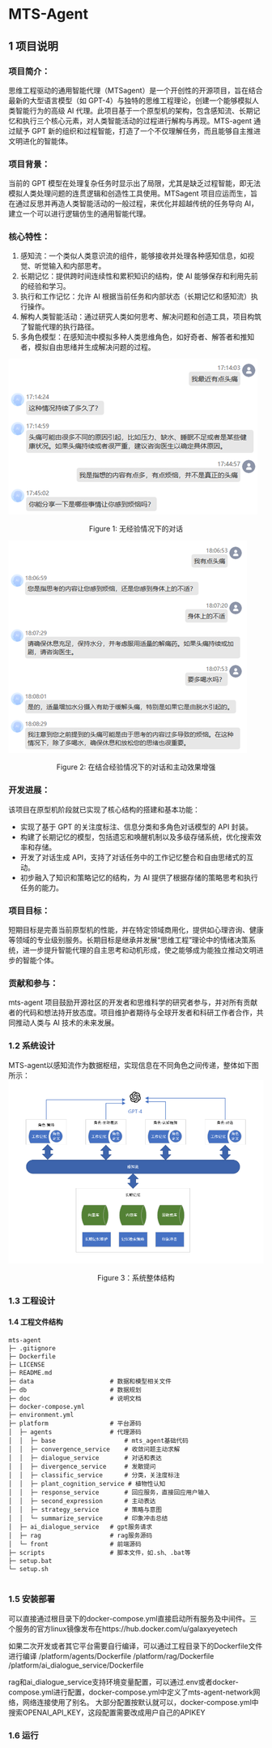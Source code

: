 # MTS-Agent

## 1 项目说明


### 项目简介：

思维工程驱动的通用智能代理（MTSagent）是一个开创性的开源项目，旨在结合最新的大型语言模型（如 GPT-4）与独特的思维工程理论，创建一个能够模拟人类智能行为的高级 AI 代理。此项目基于一个原型机的架构，包含感知流、长期记忆和执行三个核心元素，对人类智能活动的过程进行解构与再现。MTS-agent 通过赋予 GPT 新的组织和过程智能，打造了一个不仅理解任务，而且能够自主推进文明进化的智能体。

### 项目背景：

当前的 GPT 模型在处理复杂任务时显示出了局限，尤其是缺乏过程智能，即无法模拟人类处理问题的连贯逻辑和创造性工具使用。MTSagent 项目应运而生，旨在通过反思并再造人类智能活动的一般过程，来优化并超越传统的任务导向 AI，建立一个可以进行逻辑仿生的通用智能代理。

### 核心特性：
1. 感知流：一个类似人类意识流的组件，能够接收并处理各种感知信息，如视觉、听觉输入和内部思考。
2. 长期记忆：提供跨时间连续性和累积知识的结构，使 AI 能够保存和利用先前的经验和学习。
3. 执行和工作记忆：允许 AI 根据当前任务和内部状态（长期记忆和感知流）执行操作。
4. 解构人类智能活动：通过研究人类如何思考、解决问题和创造工具，项目构筑了智能代理的执行路径。
5. 多角色模型：在感知流中模拟多种人类思维角色，如好奇者、解答者和推知者，模拟自由思绪并生成解决问题的过程。

![Figure 1: 无经验情况下的对话](doc/pic/对话2.png)

<center>Figure 1: 无经验情况下的对话</center>


![Figure 2: 在结合经验情况下的对话和主动效果增强](doc/pic/对话1.png)

<center>Figure 2: 在结合经验情况下的对话和主动效果增强</center>

### 开发进展：
该项目在原型机阶段就已实现了核心结构的搭建和基本功能：
- 实现了基于 GPT 的关注度标注、信息分类和多角色对话模型的 API 封装。
- 构建了长期记忆的模型，包括遗忘和唤醒机制以及多级存储系统，优化搜索效率和存储。
- 开发了对话生成 API，支持了对话任务中的工作记忆整合和自由思绪式的互动。
- 初步融入了知识和策略记忆的结构，为 AI 提供了根据存储的策略思考和执行任务的能力。

### 项目目标：
短期目标是完善当前原型机的性能，并在特定领域商用化，提供如心理咨询、健康等领域的专业级别服务。长期目标是继承并发展“思维工程”理论中的情绪决策系统，进一步提升智能代理的自主思考和动机形成，使之能够成为能独立推动文明进步的智能个体。

### 贡献和参与：
mts-agent 项目鼓励开源社区的开发者和思维科学的研究者参与，并对所有贡献者的代码和想法持开放态度。项目维护者期待与全球开发者和科研工作者合作，共同推动人类与 AI 技术的未来发展。

### 1.2 系统设计

MTS-agent以感知流作为数据枢纽，实现信息在不同角色之间传递，整体如下图所示：
![Figure 3：系统整体结构](doc/pic/感知流.png)

<center>Figure 3：系统整体结构</center>

### 1.3 工程设计

#### 1.4 工程文件结构

```
mts-agent
├─ .gitignore
├─ Dockerfile
├─ LICENSE
├─ README.md
├─ data                     # 数据和模型相关文件
├─ db                       # 数据规划
├─ doc                      # 说明文档
├─ docker-compose.yml
├─ environment.yml
├─ platform                 # 平台源码
│  ├─ agents                # 代理源码 
│  │  ├─ base  					# mts_agent基础代码
│  │  ├─ convergence_service 	# 收敛问题主动求解
│  │  ├─ dialogue_service 		# 对话和表达
│  │  ├─ divergence_service 	# 发散提问
│  │  ├─ classific_service  	# 分类，关注度标注
│  │  ├─ plant_cognition_service # 植物性认知
│  │  ├─ response_service 		# 回应服务，直接回应用户输入
│  │  ├─ second_expression 		# 主动表达
│  │  ├─ strategy_service 		# 策略与意图
│  │  └─ summarize_service 		# 印象冲击总结
│  ├─ ai_dialogue_service 	# gpt服务请求
│  ├─ rag                   # rag服务源码
│  └─ front                 # 前端源码
├─ scripts                  # 脚本文件，如.sh、.bat等
├─ setup.bat
└─ setup.sh


```

### 1.5 安装部署

可以直接通过根目录下的docker-compose.yml直接启动所有服务及中间件。三个服务的官方linux镜像发布在https://hub.docker.com/u/galaxyeyetech

如果二次开发或者其它平台需要自行编译，可以通过工程目录下的Dockerfile文件进行编译
/platform/agents/Dockerfile
/platform/rag/Dockerfile
/platform/ai_dialogue_service/Dockerfile

rag和ai_dialogue_service支持环境变量配置，可以通过.env或者docker-compose.yml进行配置，docker-compose.yml中定义了mts-agent-network网络，网络连接使用了别名。
大部分配置按默认就可以，docker-compose.yml中搜索OPENAI_API_KEY，这段配置需要改成用户自己的APIKEY

### 1.6 运行

